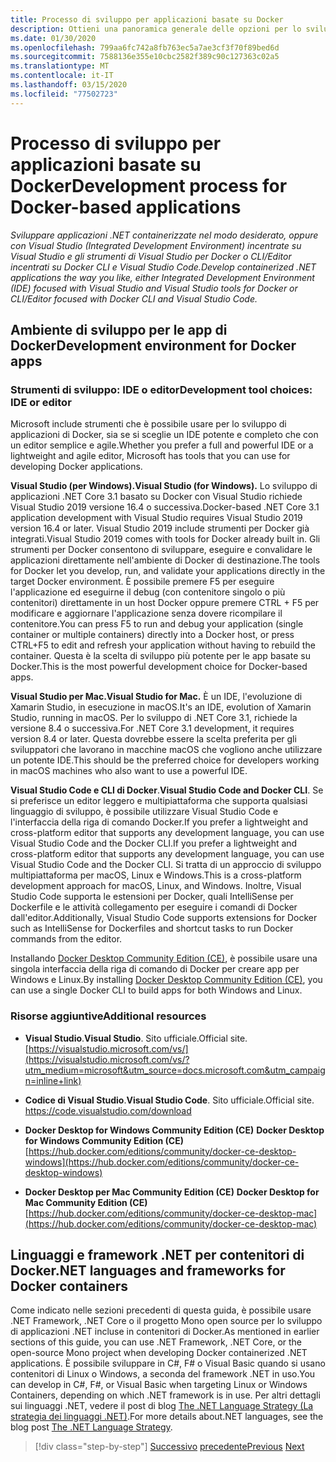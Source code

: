 ```yaml
---
title: Processo di sviluppo per applicazioni basate su Docker
description: Ottieni una panoramica generale delle opzioni per lo sviluppo di applicazioni basate su Docker. Uso di Visual Studio per Windows, Visual Studio per Mac o Visual Studio Code per il supporto multipiattaforma (Windows, macOS e Linux).
ms.date: 01/30/2020
ms.openlocfilehash: 799aa6fc742a8fb763ec5a7ae3cf3f70f89bed6d
ms.sourcegitcommit: 7588136e355e10cbc2582f389c90c127363c02a5
ms.translationtype: MT
ms.contentlocale: it-IT
ms.lasthandoff: 03/15/2020
ms.locfileid: "77502723"
---
```

# <a name="development-process-for-docker-based-applications"></a><span data-ttu-id="3e858-104">Processo di sviluppo per applicazioni basate su Docker</span><span class="sxs-lookup"><span data-stu-id="3e858-104">Development process for Docker-based applications</span></span>

<span data-ttu-id="3e858-105">*Sviluppare applicazioni .NET containerizzate nel modo desiderato, oppure con Visual Studio (Integrated Development Environment) incentrate su Visual Studio e gli strumenti di Visual Studio per Docker o CLI/Editor incentrati su Docker CLI e Visual Studio Code.*</span><span class="sxs-lookup"><span data-stu-id="3e858-105">*Develop containerized .NET applications the way you like, either Integrated Development Environment (IDE) focused with Visual Studio and Visual Studio tools for Docker or CLI/Editor focused with Docker CLI and Visual Studio Code.*</span></span>

## <a name="development-environment-for-docker-apps"></a><span data-ttu-id="3e858-106">Ambiente di sviluppo per le app di Docker</span><span class="sxs-lookup"><span data-stu-id="3e858-106">Development environment for Docker apps</span></span>

### <a name="development-tool-choices-ide-or-editor"></a><span data-ttu-id="3e858-107">Strumenti di sviluppo: IDE o editor</span><span class="sxs-lookup"><span data-stu-id="3e858-107">Development tool choices: IDE or editor</span></span>

<span data-ttu-id="3e858-108">Microsoft include strumenti che è possibile usare per lo sviluppo di applicazioni di Docker, sia se si sceglie un IDE potente e completo che con un editor semplice e agile.</span><span class="sxs-lookup"><span data-stu-id="3e858-108">Whether you prefer a full and powerful IDE or a lightweight and agile editor, Microsoft has tools that you can use for developing Docker applications.</span></span>

<span data-ttu-id="3e858-109">**Visual Studio (per Windows).**</span><span class="sxs-lookup"><span data-stu-id="3e858-109">**Visual Studio (for Windows).**</span></span> <span data-ttu-id="3e858-110">Lo sviluppo di applicazioni .NET Core 3.1 basato su Docker con Visual Studio richiede Visual Studio 2019 versione 16.4 o successiva.</span><span class="sxs-lookup"><span data-stu-id="3e858-110">Docker-based .NET Core 3.1 application development with Visual Studio requires Visual Studio 2019 version 16.4 or later.</span></span> <span data-ttu-id="3e858-111">Visual Studio 2019 include strumenti per Docker già integrati.</span><span class="sxs-lookup"><span data-stu-id="3e858-111">Visual Studio 2019 comes with tools for Docker already built in.</span></span> <span data-ttu-id="3e858-112">Gli strumenti per Docker consentono di sviluppare, eseguire e convalidare le applicazioni direttamente nell'ambiente di Docker di destinazione.</span><span class="sxs-lookup"><span data-stu-id="3e858-112">The tools for Docker let you develop, run, and validate your applications directly in the target Docker environment.</span></span> <span data-ttu-id="3e858-113">È possibile premere F5 per eseguire l'applicazione ed eseguirne il debug (con contenitore singolo o più contenitori) direttamente in un host Docker oppure premere CTRL + F5 per modificare e aggiornare l'applicazione senza dovere ricompilare il contenitore.</span><span class="sxs-lookup"><span data-stu-id="3e858-113">You can press F5 to run and debug your application (single container or multiple containers) directly into a Docker host, or press CTRL+F5 to edit and refresh your application without having to rebuild the container.</span></span> <span data-ttu-id="3e858-114">Questa è la scelta di sviluppo più potente per le app basate su Docker.</span><span class="sxs-lookup"><span data-stu-id="3e858-114">This is the most powerful development choice for Docker-based apps.</span></span>

<span data-ttu-id="3e858-115">**Visual Studio per Mac.**</span><span class="sxs-lookup"><span data-stu-id="3e858-115">**Visual Studio for Mac.**</span></span> <span data-ttu-id="3e858-116">È un IDE, l'evoluzione di Xamarin Studio, in esecuzione in macOS.</span><span class="sxs-lookup"><span data-stu-id="3e858-116">It's an IDE, evolution of Xamarin Studio, running in macOS.</span></span> <span data-ttu-id="3e858-117">Per lo sviluppo di .NET Core 3.1, richiede la versione 8.4 o successiva.</span><span class="sxs-lookup"><span data-stu-id="3e858-117">For .NET Core 3.1 development, it requires version 8.4 or later.</span></span> <span data-ttu-id="3e858-118">Questa dovrebbe essere la scelta preferita per gli sviluppatori che lavorano in macchine macOS che vogliono anche utilizzare un potente IDE.</span><span class="sxs-lookup"><span data-stu-id="3e858-118">This should be the preferred choice for developers working in macOS machines who also want to use a powerful IDE.</span></span>

<span data-ttu-id="3e858-119">**Visual Studio Code e CLI di Docker**.</span><span class="sxs-lookup"><span data-stu-id="3e858-119">**Visual Studio Code and Docker CLI**.</span></span> <span data-ttu-id="3e858-120">Se si preferisce un editor leggero e multipiattaforma che supporta qualsiasi linguaggio di sviluppo, è possibile utilizzare Visual Studio Code e l'interfaccia della riga di comando Docker.If you prefer a lightweight and cross-platform editor that supports any development language, you can use Visual Studio Code and the Docker CLI.</span><span class="sxs-lookup"><span data-stu-id="3e858-120">If you prefer a lightweight and cross-platform editor that supports any development language, you can use Visual Studio Code and the Docker CLI.</span></span> <span data-ttu-id="3e858-121">Si tratta di un approccio di sviluppo multipiattaforma per macOS, Linux e Windows.</span><span class="sxs-lookup"><span data-stu-id="3e858-121">This is a cross-platform development approach for macOS, Linux, and Windows.</span></span> <span data-ttu-id="3e858-122">Inoltre, Visual Studio Code supporta le estensioni per Docker, quali IntelliSense per Dockerfile e le attività collegamento per eseguire i comandi di Docker dall'editor.</span><span class="sxs-lookup"><span data-stu-id="3e858-122">Additionally, Visual Studio Code supports extensions for Docker such as IntelliSense for Dockerfiles and shortcut tasks to run Docker commands from the editor.</span></span>

<span data-ttu-id="3e858-123">Installando [Docker Desktop Community Edition (CE)](https://hub.docker.com/search/?type=edition&offering=community), è possibile usare una singola interfaccia della riga di comando di Docker per creare app per Windows e Linux.</span><span class="sxs-lookup"><span data-stu-id="3e858-123">By installing [Docker Desktop Community Edition (CE)](https://hub.docker.com/search/?type=edition&offering=community), you can use a single Docker CLI to build apps for both Windows and Linux.</span></span>

### <a name="additional-resources"></a><span data-ttu-id="3e858-124">Risorse aggiuntive</span><span class="sxs-lookup"><span data-stu-id="3e858-124">Additional resources</span></span>

- <span data-ttu-id="3e858-125">**Visual Studio**.</span><span class="sxs-lookup"><span data-stu-id="3e858-125">**Visual Studio**.</span></span> <span data-ttu-id="3e858-126">Sito ufficiale.</span><span class="sxs-lookup"><span data-stu-id="3e858-126">Official site.</span></span> \
  [https://visualstudio.microsoft.com/vs/](https://visualstudio.microsoft.com/vs/?utm_medium=microsoft&utm_source=docs.microsoft.com&utm_campaign=inline+link)

- <span data-ttu-id="3e858-127">**Codice di Visual Studio**.</span><span class="sxs-lookup"><span data-stu-id="3e858-127">**Visual Studio Code**.</span></span> <span data-ttu-id="3e858-128">Sito ufficiale.</span><span class="sxs-lookup"><span data-stu-id="3e858-128">Official site.</span></span> \
  <https://code.visualstudio.com/download>

- <span data-ttu-id="3e858-129">**Docker Desktop for Windows Community Edition (CE)** </span><span class="sxs-lookup"><span data-stu-id="3e858-129">**Docker Desktop for Windows Community Edition (CE)** </span></span>\
  [https://hub.docker.com/editions/community/docker-ce-desktop-windows](https://hub.docker.com/editions/community/docker-ce-desktop-windows)

- <span data-ttu-id="3e858-130">**Docker Desktop per Mac Community Edition (CE)** </span><span class="sxs-lookup"><span data-stu-id="3e858-130">**Docker Desktop for Mac Community Edition (CE)** </span></span>\
  [https://hub.docker.com/editions/community/docker-ce-desktop-mac](https://hub.docker.com/editions/community/docker-ce-desktop-mac)

## <a name="net-languages-and-frameworks-for-docker-containers"></a><span data-ttu-id="3e858-131">Linguaggi e framework .NET per contenitori di Docker</span><span class="sxs-lookup"><span data-stu-id="3e858-131">.NET languages and frameworks for Docker containers</span></span>

<span data-ttu-id="3e858-132">Come indicato nelle sezioni precedenti di questa guida, è possibile usare .NET Framework, .NET Core o il progetto Mono open source per lo sviluppo di applicazioni .NET incluse in contenitori di Docker.</span><span class="sxs-lookup"><span data-stu-id="3e858-132">As mentioned in earlier sections of this guide, you can use .NET Framework, .NET Core, or the open-source Mono project when developing Docker containerized .NET applications.</span></span> <span data-ttu-id="3e858-133">È possibile sviluppare in C\#, F\# o Visual Basic quando si usano contenitori di Linux o Windows, a seconda del framework .NET in uso.</span><span class="sxs-lookup"><span data-stu-id="3e858-133">You can develop in C\#, F\#, or Visual Basic when targeting Linux or Windows Containers, depending on which .NET framework is in use.</span></span> <span data-ttu-id="3e858-134">Per altri dettagli sui linguaggi .NET, vedere il post di blog [The .NET Language Strategy (La strategia dei linguaggi .NET)](https://devblogs.microsoft.com/dotnet/the-net-language-strategy/).</span><span class="sxs-lookup"><span data-stu-id="3e858-134">For more details about.NET languages, see the blog post [The .NET Language Strategy](https://devblogs.microsoft.com/dotnet/the-net-language-strategy/).</span></span>

>[!div class="step-by-step"]
><span data-ttu-id="3e858-135">[Successivo](../architect-microservice-container-applications/scalable-available-multi-container-microservice-applications.md)
>[precedente](docker-app-development-workflow.md)</span><span class="sxs-lookup"><span data-stu-id="3e858-135">[Previous](../architect-microservice-container-applications/scalable-available-multi-container-microservice-applications.md)
[Next](docker-app-development-workflow.md)</span></span>
